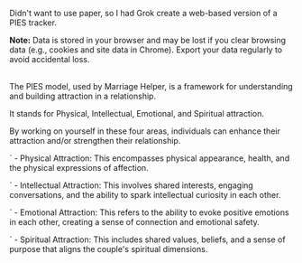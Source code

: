 Didn't want to use paper, so I had Grok create a web-based version of a PIES tracker.

 <strong>Note:</strong> Data is stored in your browser and may be lost if you clear browsing data (e.g., cookies and site data in Chrome). Export your data regularly to avoid accidental loss.
<br>
<br>

The PIES model, used by Marriage Helper, is a framework for understanding and building attraction in a relationship.

It stands for Physical, Intellectual, Emotional, and Spiritual attraction.

By working on yourself in these four areas, individuals can enhance their attraction and/or strengthen their relationship. 

` - Physical Attraction:
This encompasses physical appearance, health, and the physical expressions of affection. 

` - Intellectual Attraction:
This involves shared interests, engaging conversations, and the ability to spark intellectual curiosity in each other. 

` - Emotional Attraction:
This refers to the ability to evoke positive emotions in each other, creating a sense of connection and emotional safety. 

` - Spiritual Attraction:
This includes shared values, beliefs, and a sense of purpose that aligns the couple's spiritual dimensions. 
